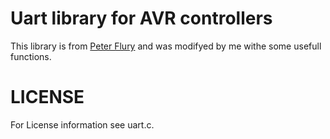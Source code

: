 Uart library for AVR controllers
================================

This library is from <a href="http://homepage.hispeed.ch/peterfleury/avr-software.html">Peter Flury</a> and was modifyed by me withe some usefull functions.

LICENSE
=======
For License information see uart.c.
